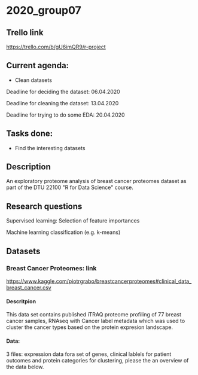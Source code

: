 2020\_group07
====================

Trello link
--------------------

<https://trello.com/b/gU6imQR9/r-project>

Current agenda:
--------------------
-   Clean datasets

Deadline for deciding the dataset: 06.04.2020

Deadline for cleaning the dataset: 13.04.2020

Deadline for trying to do some EDA: 20.04.2020

Tasks done:
--------------------
-   Find the interesting datasets

Description
--------------------

An exploratory proteome analysis of breast cancer proteomes dataset as part of the DTU 22100 "R for Data Science" course.

Research questions
--------------------
Supervised learning: Selection of feature importances

Machine learning classification (e.g. k-means)

Datasets
--------------------

### Breast Cancer Proteomes: link

<https://www.kaggle.com/piotrgrabo/breastcancerproteomes#clinical_data_breast_cancer.csv>

#### Descritpion

This data set contains published iTRAQ proteome profiling of 77 breast cancer samples, RNAseq with Cancer label metadata which was used to cluster the cancer types based on the protein expresion landscape.

#### Data:

3 files: expression data fora set of genes, clinical lablels for patient outcomes and protein categories for clustering, please the an overview of the data below.
